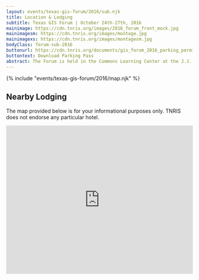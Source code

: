 ```yaml
---
layout: events/texas-gis-forum/2016/sub.njk
title: Location & Lodging
subtitle: Texas GIS Forum | October 24th-27th, 2016
mainimage: https://cdn.tnris.org/images/2016_forum_front_mock.jpg
mainimagesm: https://cdn.tnris.org/images/montage.jpg
mainimagexs: https://cdn.tnris.org/images/montagesm.jpg
bodyClass: forum-sub-2016
buttonurl: https://cdn.tnris.org/documents/gis_forum_2016_parking_permit.pdf
buttontext: Download Parking Pass
abstract: The Forum is held in the Commons Learning Center at the J.J. Pickle Research campus in North Austin.
---
```

<div>
{% include "events/texas-gis-forum/2016/map.njk" %}
</div>

## Nearby Lodging

The map provided below is for your informational purposes only. TNRIS does not endorse any particular hotel.

<iframe title="Nearby lodging" src="https://www.google.com/maps/embed?pb=!1m16!1m12!1m3!1d14007.476056220541!2d-97.73690290689349!3d30.387618480698414!2m3!1f0!2f0!3f0!3m2!1i1024!2i768!4f13.1!2m1!1shotels+near+commons+learning+center!5e0!3m2!1sen!2sus!4v1472247278016" width="100%" height="400" frameborder="0" style="border:0" allowfullscreen></iframe>
